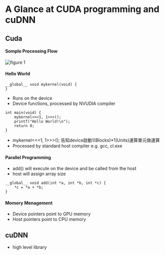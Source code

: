 # A Glance at CUDA programming and cuDNN
## Cuda
#### Somple Processing Flow
![figure 1](https://i.imgur.com/ph035pi.png)
#### Hello World
```
__global__ void mykernel(void) {
}
```
* Runs on the device
* Device functions, processed by NVUDIA compiler
```
int main(void) {
	mykernel<<<1, 1>>>();
	printf("Hello World!\n");
	return 0;
}
```
* mykernel<<<1, 1>>>(); 告知device啟動1(Blocks)*1(Units)運算單元做運算
* Processed by standard host compiler e.g. gcc, cl.exe
#### Parallel Programming
* add() will execute on the device and be called from the host
* host will assign array size
```
__global__ void add(int *a, int *b, int *c) {
	*c = *a + *b;
}
```
#### Momory Menagement
* Device pointers point to GPU memory
* Host pointers point to CPU memory

## cuDNN
* high level library